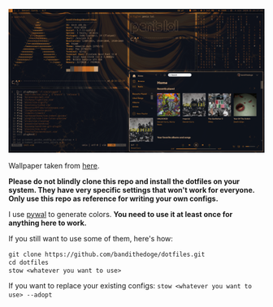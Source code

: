 ![screenshot](/screenshot.png)

Wallpaper taken from [here](https://www.behance.net/gallery/65912855/Ominous-Anxious).

**Please do not blindly clone this repo and install the dotfiles on your system. They have very specific settings that won't work for everyone. Only use this repo as reference for writing your own configs.**

I use [pywal](https://github.com/dylanaraps/pywal) to generate colors. **You need to use it at least once for anything here to work.**

If you still want to use some of them, here's how:

```cd ~
git clone https://github.com/bandithedoge/dotfiles.git
cd dotfiles
stow <whatever you want to use>
```

If you want to replace your existing configs: `stow <whatever you want to use> --adopt`
